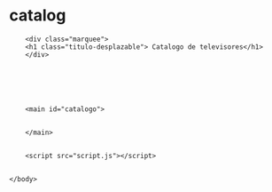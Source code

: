 # catalog
<!DOCTYPE html>
<html lang="es">
    <head>
        <meta>
        <title>Catalogo</title>
        <link rel="stylesheet" href="style.css">
    </head>
    <body>


        <div class="marquee">
        <h1 class="titulo-desplazable"> Catalogo de televisores</h1>
        </div>






        <main id="catalogo">


        </main>


        <script src="script.js"></script>


    </body>
</html>
